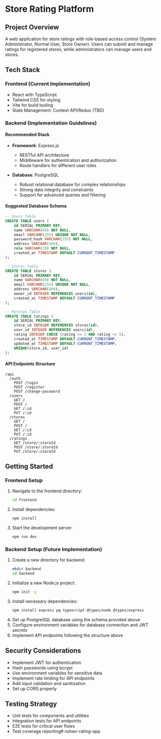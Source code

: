 # Store Rating Platform

## Project Overview
A web application for store ratings with role-based access control (System Administrator, Normal User, Store Owner). Users can submit and manage ratings for registered stores, while administrators can manage users and stores.

## Tech Stack
### Frontend (Current Implementation)
- React with TypeScript
- Tailwind CSS for styling
- Vite for build tooling
- State Management: Context API/Redux (TBD)

### Backend (Implementation Guidelines)
#### Recommended Stack
- **Framework**: Express.js
  - RESTful API architecture
  - Middleware for authentication and authorization
  - Route handlers for different user roles

- **Database**: PostgreSQL
  - Robust relational database for complex relationships
  - Strong data integrity and constraints
  - Support for advanced queries and filtering

#### Suggested Database Schema
```sql
-- Users Table
CREATE TABLE users (
    id SERIAL PRIMARY KEY,
    name VARCHAR(60) NOT NULL,
    email VARCHAR(255) UNIQUE NOT NULL,
    password_hash VARCHAR(255) NOT NULL,
    address VARCHAR(400),
    role VARCHAR(20) NOT NULL,
    created_at TIMESTAMP DEFAULT CURRENT_TIMESTAMP
);

-- Stores Table
CREATE TABLE stores (
    id SERIAL PRIMARY KEY,
    name VARCHAR(60) NOT NULL,
    email VARCHAR(255) UNIQUE NOT NULL,
    address VARCHAR(400),
    owner_id INTEGER REFERENCES users(id),
    created_at TIMESTAMP DEFAULT CURRENT_TIMESTAMP
);

-- Ratings Table
CREATE TABLE ratings (
    id SERIAL PRIMARY KEY,
    store_id INTEGER REFERENCES stores(id),
    user_id INTEGER REFERENCES users(id),
    rating INTEGER CHECK (rating >= 1 AND rating <= 5),
    created_at TIMESTAMP DEFAULT CURRENT_TIMESTAMP,
    updated_at TIMESTAMP DEFAULT CURRENT_TIMESTAMP,
    UNIQUE(store_id, user_id)
);
```

#### API Endpoints Structure
```
/api
  /auth
    POST /login
    POST /register
    POST /change-password
  /users
    GET /
    POST /
    GET /:id
    PUT /:id
  /stores
    GET /
    POST /
    GET /:id
    PUT /:id
  /ratings
    GET /store/:storeId
    POST /store/:storeId
    PUT /store/:storeId
```

## Getting Started

### Frontend Setup
1. Navigate to the frontend directory:
   ```bash
   cd frontend
   ```
2. Install dependencies:
   ```bash
   npm install
   ```
3. Start the development server:
   ```bash
   npm run dev
   ```

### Backend Setup (Future Implementation)
1. Create a new directory for backend:
   ```bash
   mkdir backend
   cd backend
   ```
2. Initialize a new Node.js project:
   ```bash
   npm init -y
   ```
3. Install necessary dependencies:
   ```bash
   npm install express pg typescript @types/node @types/express
   ```
4. Set up PostgreSQL database using the schema provided above
5. Configure environment variables for database connection and JWT secrets
6. Implement API endpoints following the structure above

## Security Considerations
- Implement JWT for authentication
- Hash passwords using bcrypt
- Use environment variables for sensitive data
- Implement rate limiting for API endpoints
- Add input validation and sanitization
- Set up CORS properly

## Testing Strategy
- Unit tests for components and utilities
- Integration tests for API endpoints
- E2E tests for critical user flows
- Test coverage reporting# rolixer-rating-app
